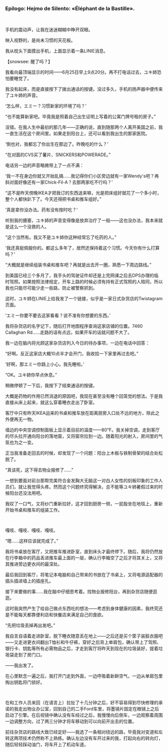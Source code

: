 ### Epilogo: Hejmo de Silento: «Éléphant de la Bastille».

&emsp;

手机的震动声，让我在迷迷糊糊中睁开双眼。

映入视野的，是尚未习惯的天花板。

我从枕头下面摸出手机，上面显示着一条LINIE消息。

【snowsee: 醒了吗？】

我看向最顶端显示的时间——6月25日早上9点20分。再不打电话过去，ユキ姉恐怕要睡觉了。

我没有起床，而是直接按下了拨出通话的按键。没过多久，手机的扬声器中便传来了ユキ姉的声音。

‘怎么样，エミー？习惯新家的环境了吗？’

“也不能算新家吧。毕竟我是照着自己出生证明上写着的公寓门牌号租的房子。”

没错。在我人生中最初的那几年——正确的说，直到随那两个人离开美国之前，我一直生活在这个房间里。如果走到阳台上，还可以看到我出生的那家医院。

‘倒也对，我都忘了你出生在那边了。昨晚吃的什么？’

“在对面的CVS买了薯片、SNICKERS和POWERADE。”

电话另一边的声音略微带上了一点不满：

‘我一不在身边你就又开始乱搞……我记得你们小区旁边就有一家Wendy's吧？再斜对面好像还有一家Chick-Fil-A？去那两家吃不行吗？’

“这不是昨天傍晚IKEA才把我订的东西送来嘛，光是把床组好就花了一个多小时，整个人都快趴下了。今天还得把书桌和推车组好。”

‘真是拿你没办法。药有没有按时吃？’

听到我的搪塞，ユキ姉的声音变得像是放弃治疗了一般——这也没办法，我本来就是这么一个没救的人。

“这个当然有。我又不是ユキ姉你这种经常忘了吃药的人。”

‘我还真挺佩服你的。都这么多年了，居然还保持着这个习惯。今天你有什么打算吗？’

“大概就是继续组装书桌和推车吧？再就是出去开一圈，熟悉一下周边路线。”

到美国已经三个多月了，我手头的驾驶证件却还是上完网课之后去DPS办理的临时驾照。如果按照法律规定，开车上路的时候必须有持有正式驾照的人陪同，所以我也只能尽可能少走一些路，防止被警察抓到。

这时，ユキ姉在LINIE上给我发了一个链接，似乎是一家日式杂货店的Twistagram页面。

‘エミー你要不要去这家看看？说不准有你想要的东西。’

我将杂货店的名字记下，随后打开地图程序查询这家店铺的位置。7460 Callaghan Rd……走路的话有点远，如果开车的话就问题不大了。

我一边在脑内将光顾这家杂货店列入今日的待办事项，一边在电话中回答：

“好啊。反正这家店大概10点半才会开门，我收拾一下家里再过去吧。”

‘好啊，那エミー你路上小心。我先睡啦。’

“OK。ユキ姉你早点休息。”

稍微停顿了一下后，我按下了结束通话的按键。

大概是药物的作用已然消退的原因吧，我现在甚至没有睡个回笼觉的想法。于是我直接从床上起来，就这么穿着睡衣走出了卧室。

客厅中只有昨天IKEA运来的书桌和推车放在距离厨房入口处不远的地方，除此之外便再无一物。

墙边的中央空调控制面板上显示着目前的温度——80℉。我关掉空调，走到客厅的尽头拉开通向阳台的落地窗，又将窗帘拉到一边。随着阳光的射入，房间里的气氛也为之一变。

正当我准备走回去的时候，却发现了一个问题：阳台上木板与铁制骨架的结合处松脱了。

“真该死，这下得去物业报修了……”

一想到要面对前台那帮完美符合金发胸大无脑这一对白人女性的刻板印象的工作人员们，就让我觉得头疼。然而这个问题终究得解决，总不能等ユキ姉暑假过来的时候阳台还没法用吧。

我叹了一口气，又将纱门重新拉好，这才回到厨房一侧，一屁股坐在地毯上，重新开始书桌和推车的组装工作。

&emsp;

嘎吱、嘎吱、嘎吱、嘎吱。

“嗯……这样应该就完成了。”

我将书桌放在客厅，又把推车推进卧室，直到床头才最终停下。随后，我将仍然放在行李箱中的药品丢进推车最上面的一层，确认行李箱空了之后才将其关上，又将其推进旁边更衣间的最深处。

最后我回到客厅，将笔记本电脑和自己带来的书放在了书桌上，又将电源适配器的插头插进墙上的插座孔。

接下来要做的事……我在脑中仔细思考着。找物业报修阳台，再到杂货店随便逛逛。

这时我突然产生了给自己做点东西吃的想法——考虑到身体健康的因素，我终究还是不能每天都靠便利店和快餐店来满足自己的食欲。

“先把垃圾丢掉再出发吧。”

我自言自语着走进卧室，脱下睡衣随意丢在地上——之后还是买个筐子装脏衣服吧——又走进更衣间翻出T恤衫和牛仔裤，穿好之后背上单肩包，确认带上了驾照、银行卡、钥匙等所有必需物品之后，才走到客厅将昨天到现在的垃圾装好，提着垃圾袋走到了房门口。

——我出发了。

在心里默念一遍之后，我打开门走到外面，一边呼吸着新鲜空气，一边从单肩包里掏出钥匙将门锁好。

&emsp;

在和工作人员来回（在语言上）拉扯了十几分钟之后，好不容易得到尽快修理的承诺的我走出物业办公室，回到自己的二手Ford车里，将墨镜片固定在眼镜上之后启动了引擎。在后视镜中确认没有车经过之后，我慢慢向后倒车，一边观察着周围一边调整方向，过了两三分钟才将车移动到可以向前开出去的位置。

前往杂货店的路线大致已经定好——我选了一条相对绕远的路，毕竟我对变道和左转这两项技术仍然称不上熟练。确认左边没有车开过来的我，打起向右的转向灯，随后轻轻踩动油门，将车开上了机动车道。

